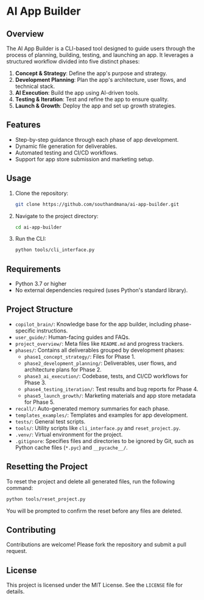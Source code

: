 # AI App Builder

## Overview
The AI App Builder is a CLI-based tool designed to guide users through the process of planning, building, testing, and launching an app. It leverages a structured workflow divided into five distinct phases:

1. **Concept & Strategy**: Define the app's purpose and strategy.
2. **Development Planning**: Plan the app's architecture, user flows, and technical stack.
3. **AI Execution**: Build the app using AI-driven tools.
4. **Testing & Iteration**: Test and refine the app to ensure quality.
5. **Launch & Growth**: Deploy the app and set up growth strategies.

## Features
- Step-by-step guidance through each phase of app development.
- Dynamic file generation for deliverables.
- Automated testing and CI/CD workflows.
- Support for app store submission and marketing setup.

## Usage
1. Clone the repository:
   ```bash
   git clone https://github.com/southandmana/ai-app-builder.git
   ```
2. Navigate to the project directory:
   ```bash
   cd ai-app-builder
   ```
3. Run the CLI:
   ```bash
   python tools/cli_interface.py
   ```

## Requirements
- Python 3.7 or higher
- No external dependencies required (uses Python's standard library).

## Project Structure
- `copilot_brain/`: Knowledge base for the app builder, including phase-specific instructions.
- `user_guide/`: Human-facing guides and FAQs.
- `project_overview/`: Meta files like `README.md` and progress trackers.
- `phases/`: Contains all deliverables grouped by development phases:
  - `phase1_concept_strategy/`: Files for Phase 1.
  - `phase2_development_planning/`: Deliverables, user flows, and architecture plans for Phase 2.
  - `phase3_ai_execution/`: Codebase, tests, and CI/CD workflows for Phase 3.
  - `phase4_testing_iteration/`: Test results and bug reports for Phase 4.
  - `phase5_launch_growth/`: Marketing materials and app store metadata for Phase 5.
- `recall/`: Auto-generated memory summaries for each phase.
- `templates_examples/`: Templates and examples for app development.
- `tests/`: General test scripts.
- `tools/`: Utility scripts like `cli_interface.py` and `reset_project.py`.
- `.venv/`: Virtual environment for the project.
- `.gitignore`: Specifies files and directories to be ignored by Git, such as Python cache files (`*.pyc`) and `__pycache__/`.

## Resetting the Project

To reset the project and delete all generated files, run the following command:

```bash
python tools/reset_project.py
```

You will be prompted to confirm the reset before any files are deleted.

## Contributing
Contributions are welcome! Please fork the repository and submit a pull request.

## License
This project is licensed under the MIT License. See the `LICENSE` file for details.
